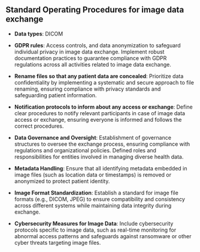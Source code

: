 ## Standard Operating Procedures for image data exchange

- **Data types**: DICOM 

- **GDPR rules**: Access controls, and data anonymization to safeguard individual privacy in image data exchange. Implement robust documentation practices to guarantee compliance with GDPR regulations across all activities related to image data exchange.

- **Rename files so that any patient data are concealed**: Prioritize data confidentiality by implementing a systematic and secure approach to file renaming, ensuring compliance with privacy standards and safeguarding patient information.
  
- **Notification protocols to inform about any access or exchange**: Define clear procedures to notify relevant participants in case of image data access or exchange, ensuring everyone is informed and follows the correct procedures.

- **Data Governance and Oversight**: Establishment of governance structures to oversee the exchange process, ensuring compliance with regulations and organizational policies. Defined roles and responsibilities for entities involved in managing diverse health data.
  
- **Metadata Handling**: Ensure that all identifying metadata embedded in image files (such as location data or timestamps) is removed or anonymized to protect patient identity.

- **Image Format Standardization**: Establish a standard for image file formats (e.g., DICOM, JPEG) to ensure compatibility and consistency across different systems while maintaining data integrity during exchange.
  
- **Cybersecurity Measures for Image Data**: Include cybersecurity protocols specific to image data, such as real-time monitoring for abnormal access patterns and safeguards against ransomware or other cyber threats targeting image files.
